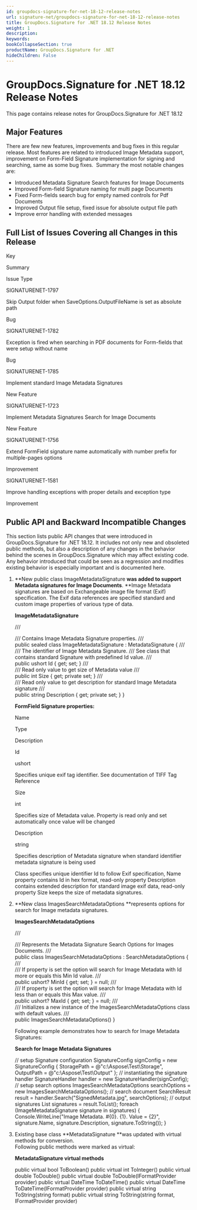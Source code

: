 ```yaml
---
id: groupdocs-signature-for-net-18-12-release-notes
url: signature-net/groupdocs-signature-for-net-18-12-release-notes
title: GroupDocs.Signature for .NET 18.12 Release Notes
weight: 1
description: 
keywords: 
bookCollapseSection: true
productName: GroupDocs.Signature for .NET
hideChildren: False
---
```


# GroupDocs.Signature for .NET 18.12 Release Notes

This page contains release notes for GroupDocs.Signature for .NET 18.12

## Major Features

There are few new features, improvements and bug fixes in this regular release. Most features are related to introduced Image Metadata support, improvement on Form-Field Signature implementation for signing and searching, same as some bug fixes.  Summary the most notable changes are:

*   Introduced Metadata Signature Search features for Image Documents
*   Improved Form-field Signature naming for multi page Documents
*   Fixed Form-fields search bug for empty named controls for Pdf Documents
*   Improved Output file setup, fixed issue for absolute output file path
*   Improve error handling with extended messages

## Full List of Issues Covering all Changes in this Release

Key

Summary

Issue Type

SIGNATURENET-1797

Skip Output folder when SaveOptions.OutputFileName is set as absolute path

Bug

SIGNATURENET-1782

Exception is fired when searching in PDF documents for Form-fields that were setup without name

Bug

SIGNATURENET-1785

Implement standard Image Metadata Signatures

New Feature

SIGNATURENET-1723

Implement Metadata Signatures Search for Image Documents

New Feature

SIGNATURENET-1756

Extend FormField signature name automatically with number prefix for multiple-pages options

Improvement

SIGNATURENET-1581

Improve handling exceptions with proper details and exception type

Improvement

## Public API and Backward Incompatible Changes

This section lists public API changes that were introduced in GroupDocs.Signature for .NET 18.12. It includes not only new and obsoleted public methods, but also a description of any changes in the behavior behind the scenes in GroupDocs.Signature which may affect existing code. Any behavior introduced that could be seen as a regression and modifies existing behavior is especially important and is documented here.

1.  **New public class ImageMetadataSignature **was added to support Metadata signatures for Image Documents**. **Image Metadata signatures are based on Exchangeable image file format (Exif) specification. The Exif data references are specified standard and custom image properties of various type of data.
    
    **ImageMetadataSignature**
    
    /// <summary>
    /// Contains Image Metadata Signature properties.
    /// </summary>
    public sealed class ImageMetadataSignature : MetadataSignature
    {
    	/// <summary>
    	/// The identifier of Image Metadata Signature.
    	/// See <see cref="ImageMetadataSignatures"/> class that contains standard Signature with predefined Id value.
    	/// </summary>
    	public ushort Id { get; set; }
    	/// <summary>
    	/// Read only value to get size of Metadata value
    	/// </summary>
    	public int Size { get; private set; }
    	/// <summary>
    	/// Read only value to get description for standard Image Metadata signature
    	/// </summary>
    	public string Description { get; private set; }
    }
    
    **FormField Signature properties:**
    
    Name
    
    Type
    
    Description
    
    Id
    
    ushort
    
    Specifies unique exif tag identifier. See documentation of TIFF Tag Reference
    
    Size
    
    int
    
    Specifies size of Metadata value. Property is read only and set automatically once value will be changed
    
    Description
    
    string
    
    Specifies description of Metadata signature when standard identifier metadata signature is being used
    
    Class specifies unique identifier Id to follow Exif specification, Name property contains Id in hex format, read-only property Description contains extended description for standard image exif data, read-only property Size keeps the size of metadata signatures.
    
2.  **New class ImagesSearchMetadataOptions **represents options for search for Image metadata signatures.
    
    **ImagesSearchMetadataOptions**
    
    /// <summary>
    /// Represents the Metadata Signature Search Options for Images Documents.
    /// </summary>
    public class ImagesSearchMetadataOptions : SearchMetadataOptions
    {
        /// <summary>
        /// If property is set the option will search for Image Metadata with Id more or equals this Min Id value.
        /// </summary>
        public ushort? MinId { get; set; } = null;
        /// <summary>
        /// If property is set the option will search for Image Metadata with Id less than or equals this Max value.
        /// </summary>
        public ushort? MaxId { get; set; } = null;
        /// <summary>
        /// Initializes a new instance of the ImagesSearchMetadataOptions class with default values.
        /// </summary>
        public ImagesSearchMetadataOptions()
    }
    
    Following example demonstrates how to search for Image Metadata Signatures:
    
    **Search for Image Metadata Signatures**
    
    // setup Signature configuration
    SignatureConfig signConfig = new SignatureConfig
    {
        StoragePath = @"c:\\Aspose\\Test\\Storage",
        OutputPath = @"c:\\Aspose\\Test\\Output"
    };
    // instantiating the signature handler
    SignatureHandler handler = new SignatureHandler(signConfig);
    // setup search options
    ImagesSearchMetadataOptions searchOptions = new ImagesSearchMetadataOptions();
    // search document
    SearchResult result = handler.Search("SignedMetadata.jpg", searchOptions);
    // output signatures
    List<ImageMetadataSignature> signatures = result.ToList<ImageMetadataSignature>();
    foreach (ImageMetadataSignature signature in signatures)
    {
        Console.WriteLine("Image Metadata. #{0}. {1}. Value = {2}", signature.Name, signature.Description, signature.ToString());
    }
    
3.  Existing base class **MetadataSignature **was updated with virtual methods for conversion.  
    Following public methods were marked as virtual:
    
    **MetadataSignature virtual methods**
    
    public virtual bool ToBoolean()
    public virtual int ToInteger()
    public virtual double ToDouble()
    public virtual double ToDouble(IFormatProvider provider)
    public virtual DateTime ToDateTime()
    public virtual DateTime ToDateTime(IFormatProvider provider)
    public virtual string ToString(string format) 
    public virtual string ToString(string format, IFormatProvider provider)
